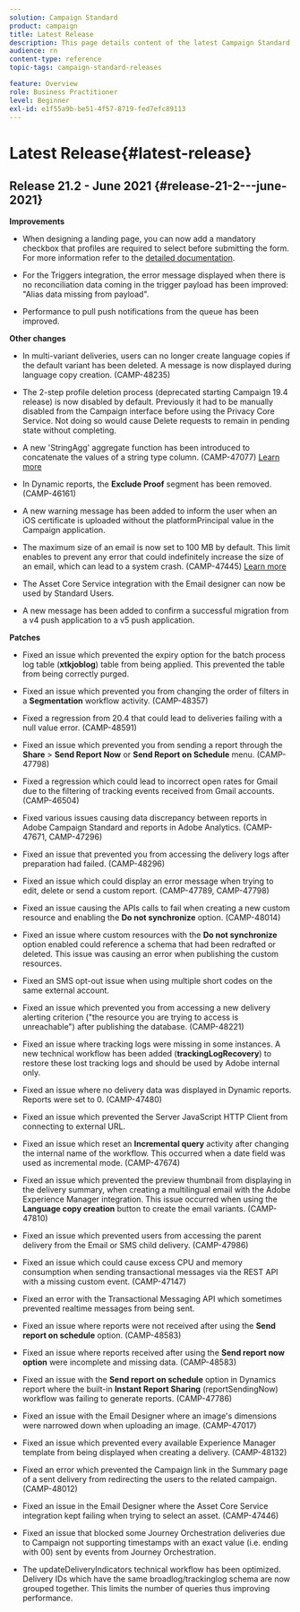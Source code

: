 ```yaml
---
solution: Campaign Standard
product: campaign
title: Latest Release
description: This page details content of the latest Campaign Standard release
audience: rn
content-type: reference
topic-tags: campaign-standard-releases

feature: Overview
role: Business Practitioner
level: Beginner
exl-id: e1f55a9b-be51-4f57-8719-fed7efc89113
---
```

# Latest Release{#latest-release}

## Release 21.2 - June 2021 {#release-21-2---june-2021}

**Improvements**

* When designing a landing page, you can now add a mandatory checkbox that profiles are required to select before submitting the form. For more information refer to the [detailed documentation](../../channels/using/managing-landing-page-form-data.md#agreement-checkbox).

* For the Triggers integration, the error message displayed when there is no reconciliation data coming in the trigger payload has been improved: "Alias data missing from payload".

* Performance to pull push notifications from the queue has been improved.

**Other changes**

* In multi-variant deliveries, users can no longer create language copies if the default variant has been deleted. A message is now displayed during language copy creation. (CAMP-48235)

* The 2-step profile deletion process (deprecated starting Campaign 19.4 release) is now disabled by default. Previously it had to be manually disabled from the Campaign interface before using the Privacy Core Service. Not doing so would cause Delete requests to remain in pending state without completing.

* A new 'StringAgg' aggregate function has been introduced to concatenate the values of a string type column. (CAMP-47077) [Learn more](../../automating/using/list-of-functions.md#aggregates) 

* In Dynamic reports, the **Exclude Proof** segment has been removed. (CAMP-46161)

* A new warning message has been added to inform the user when an iOS certificate is uploaded without the platformPrincipal value in the Campaign application.

* The maximum size of an email is now set to 100 MB by default. This limit enables to prevent any error that could indefinitely increase the size of an email, which can lead to a system crash. (CAMP-47445) [Learn more](../../sending/using/design-and-personalize.md#email-size) 

* The Asset Core Service integration with the Email designer can now be used by Standard Users.  

* A new message has been added to confirm a successful migration from a v4 push application to a v5 push application.

**Patches**

* Fixed an issue which prevented the expiry option for the batch process log table (**xtkjoblog**) table from being applied. This prevented the table from being correctly purged.

* Fixed an issue which prevented you from changing the order of filters in a **Segmentation** workflow activity. (CAMP-48357)

* Fixed a regression from 20.4 that could lead to deliveries failing with a null value error. (CAMP-48591)

* Fixed an issue which prevented you from sending a report through the **Share** > **Send Report Now** or **Send Report on Schedule** menu. (CAMP-47798)

* Fixed a regression which could lead to incorrect open rates for Gmail due to the filtering of tracking events received from Gmail accounts. (CAMP-46504)

* Fixed various issues causing data discrepancy between reports in Adobe Campaign Standard and reports in Adobe Analytics. (CAMP-47671, CAMP-47296)

* Fixed an issue that prevented you from accessing the delivery logs after preparation had failed. (CAMP-48296)

* Fixed an issue which could display an error message when trying to edit, delete or send a custom report. (CAMP-47789, CAMP-47798)

* Fixed an issue causing the APIs calls to fail when creating a new custom resource and enabling the **Do not synchronize** option. (CAMP-48014)

* Fixed an issue where custom resources with the **Do not synchronize** option enabled could reference a schema that had been redrafted or deleted. This issue was causing an error when publishing the custom resources.

* Fixed an SMS opt-out issue when using multiple short codes on the same external account.

* Fixed an issue which prevented you from accessing a new delivery alerting criterion ("the resource you are trying to access is unreachable") after publishing the database. (CAMP-48221)

* Fixed an issue where tracking logs were missing in some instances. A new technical workflow has been added (**trackingLogRecovery**) to restore these lost tracking logs and should be used by Adobe internal only.

* Fixed an issue where no delivery data was displayed in Dynamic reports. Reports were set to 0. (CAMP-47480)

* Fixed an issue which prevented the Server JavaScript HTTP Client from connecting to external URL.

* Fixed an issue which reset an **Incremental query** activity after changing the internal name of the workflow. This occurred when a date field was used as incremental mode. (CAMP-47674)

* Fixed an issue which prevented the preview thumbnail from displaying in the delivery summary, when creating a multilingual email with the Adobe Experience Manager integration. This issue occurred when using the **Language copy creation** button to create the email variants. (CAMP-47810)

* Fixed an issue which prevented users from accessing the parent delivery from the Email or SMS child delivery. (CAMP-47986)

* Fixed an issue which could cause excess CPU and memory consumption when sending transactional messages via the REST API with a missing custom event. (CAMP-47147)

* Fixed an error with the Transactional Messaging API which sometimes prevented realtime messages from being sent.

* Fixed an issue where reports were not received after using the **Send report on schedule** option. (CAMP-48583)

* Fixed an issue where reports received after using the **Send report now option** were incomplete and missing data. (CAMP-48583)

* Fixed an issue with the **Send report on schedule** option in Dynamics report where the built-in **Instant Report Sharing** (reportSendingNow) workflow was failing to generate reports. (CAMP-47786)

* Fixed an issue with the Email Designer where an image's dimensions were narrowed down when uploading an image. (CAMP-47017)

* Fixed an issue which prevented every available Experience Manager template from being displayed when creating a delivery. (CAMP-48132)

* Fixed an error which prevented the Campaign link in the Summary page of a sent delivery from redirecting the users to the related campaign. (CAMP-48012)

* Fixed an issue in the Email Designer where the Asset Core Service integration kept failing when trying to select an asset. (CAMP-47446)

* Fixed an issue that blocked some Journey Orchestration deliveries due to Campaign not supporting timestamps with an exact value (i.e. ending with 00) sent by events from Journey Orchestration.

* The updateDeliveryIndicators technical workflow has been optimized. Delivery IDs which have the same broadlog/trackinglog schema are now grouped together. This limits the number of queries thus improving performance.
